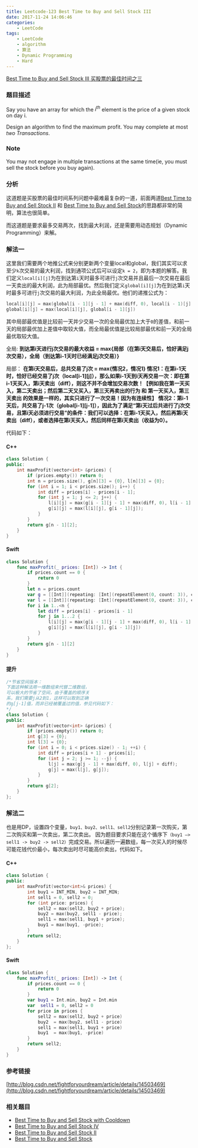 ```yaml
---
title: Leetcode-123 Best Time to Buy and Sell Stock III
date: 2017-11-24 14:06:46
categories:
    - LeetCode
tags:
    - LeetCode
    - algorithm
    - 算法
    - Dynamic Programming
    - Hard
---
```


[Best Time to Buy and Sell Stock III 买股票的最佳时间之三](https://leetcode.com/problems/best-time-to-buy-and-sell-stock-iii/description/)
### 题目描述
Say you have an array for which the $i^{th}$ element is the price of a given stock on day i.

Design an algorithm to find the maximum profit. You may complete at most *two Transactions*.

### Note
You may not engage in multiple transactions at the same time(ie, you must sell the stock before you buy again).

### 分析
这道题是买股票的最佳时间系列问题中最难最复杂的一道，前面两道[Best Time to Buy and Sell Stock II](https://keshiim.github.io/2017/11/24/Leetcode-122-Best-Time-to-Buy-and-Sell-Stock-II/)
和 [Best Time to Buy and Sell Stock](https://keshiim.github.io/2017/11/24/Leetcode-121-Best-Time-to-Buy-and-Sell-Stock/)的思路都非常的简明，算法也很简单。

而这道题是要求最多交易两次，找到最大利润，还是需要用动态规划（Dynamic Programming）来解。
### 解法一
这里我们需要两个地推公式来分别更新两个变量local和global，我们其实可以求至少`k`次交易的最大利润，找到通项公式后可以设定`k = 2`，即为本题的解答。我们定义`local[i][j]`为在到达第`i`天时最多可进行`j`次交易并且最后一次交易在最后一天卖出的最大利润，此为局部最优。然后我们定义`global[i][j]`为在到达第`i`天时最多可进行`j`次交易的最大利润，为此全局最优。他们的递推公式为：

```c
local[i][j] = max(global[i - 1][j - 1] + max(diff, 0), local[i - 1)[j] + diff);
global[i][j] = max(local[i][j], global[i - 1][j])
```
其中局部最优值是比较前一天并少交易一次的全局最优加上大于`0`的差值，和前一天的局部最优加上差值中取较大值，而全局最优值是比较局部最优和前一天的全局最优取较大值。

全局:
**到达第i天进行j次交易的最大收益 = max{局部（在第i天交易后，恰好满足j次交易），全局（到达第i-1天时已经满足j次交易）}**

局部：
**在第i天交易后，总共交易了j次 =  max{情况2，情况1}
情况1：在第i-1天时，恰好已经交易了j次（local[i-1][j]），那么如果i-1天到i天再交易一次：即在第i-1天买入，第i天卖出（diff），则这不并不会增加交易次数！【例如我在第一天买入，第二天卖出；然后第二天又买入，第三天再卖出的行为  和   第一天买入，第三天卖出  的效果是一样的，其实只进行了一次交易！因为有连续性】
情况2：第i-1天后，共交易了j-1次（global[i-1][j-1]），因此为了满足“第i天过后共进行了j次交易，且第i天必须进行交易”的条件：我们可以选择：在第i-1天买入，然后再第i天卖出（diff），或者选择在第i天买入，然后同样在第i天卖出（收益为0）。**

代码如下：
#### C++

```c++
class Solution {
public:
    int maxProfit(vector<int> &prices) {
        if (prices.empty()) return 0;
        int n = prices.size(), g[n][3] = {0}, l[n][3] = {0};
        for (int i = 1; i < prices.size(); i++) {
            int diff = prices[i] - prices[i - 1];
            for (int j = 1; j <= 2; j++) {
                l[i][j] = max(g[i - 1][j - 1] + max(diff, 0), l[i - 1][j] + diff);
                g[i][j] = max(l[i][j], g[i - 1][j]);
            }
        }
        return g[n - 1][2];
    }
}
```
#### Swift

```swift
class Solution {
    func maxProfit(_ prices: [Int]) -> Int {
        if prices.count == 0 {
            return 0
        }
        let n = prices.count
        var g = [[Int]](repeating: [Int](repeatElement(0, count: 3)), count: n)
        var l = [[Int]](repeating: [Int](repeatElement(0, count: 3)), count: n)
        for i in 1..<n {
            let diff = prices[i] - prices[i - 1]
            for j in 1...2 {
                l[i][j] = max(g[i - 1][j - 1] + max(diff, 0), l[i - 1][j] + diff)
                g[i][j] = max(l[i][j], g[i - 1][j])
            }
        }
        return g[n - 1][2]
    }
}
```
#### 提升
```c++
/*节省空间版本：
下面这种解法用一维数组来代替二维数组，
可以极大的节省了空间，由于覆盖的顺序关
系，我们需要j从2到1，这样可以取到正确
的g[j-1]值，而非已经被覆盖过的值，参见代码如下：
*/
class Solution {
public:
    int maxProfit(vector<int> &prices) {
        if (prices.empty()) return 0;
        int g[3] = {0};
        int l[3] = {0};
        for (int i = 0; i < prices.size() - 1; ++i) {
            int diff = prices[i + 1] - prices[i];
            for (int j = 2; j >= 1; --j) {
                l[j] = max(g[j - 1] + max(diff, 0), l[j] + diff);
                g[j] = max(l[j], g[j]);
            }
        }
        return g[2];
    }
};
```
### 解法二
也是用DP，设置四个变量，`buy1、buy2、sell1、sell2`分别记录第一次购买，第二次购买和第一次卖出，第二次卖出。
因为题目要求只能在这个循序下`（buy1 —> sell1 -> buy2 -> sell2）`完成交易。所以遍历一遍数组，每一次买入的时候尽可能花钱代价最小，每次卖出时尽可能高价卖出，代码如下。
#### C++

```c++
class Solution {
public:
    int maxProfit(vector<int>& prices) {
        int buy1 = INT_MIN, buy2 = INT_MIN;
        int sell1 = 0, sell2 = 0;
        for (int price: prices) {
            sell2 = max(sell2, buy2 + price);
            buy2 = max(buy2, sell1 - price);
            sell1 = max(sell1, buy1 + price);
            buy1 = max(buy1, -price);
        }
        return sell2;
    }
};
```
#### Swift

```swift
class Solution {
    func maxProfit(_ prices: [Int]) -> Int {
        if prices.count == 0 {
            return 0
        }
        var buy1 = Int.min, buy2 = Int.min
        var  sell1 = 0, sell2 = 0
        for price in prices {
            sell2 = max(sell2, buy2 + price)
            buy2  = max(buy2, sell1 - price)
            sell1 = max(sell1, buy1 + price)
            buy1  = max(buy1, -price)
        }
        return sell2;
    }
}
```
### 参考链接
[http://blog.csdn.net/fightforyourdream/article/details/14503469](http://blog.csdn.net/fightforyourdream/article/details/14503469)
### 相关题目

* [Best Time to Buy and Sell Stock with Cooldown](https://keshiim.github.io/2017/11/24/Leetcode-309-Best-Time-to-Buy-and-Sell-Stock-with-Cooldown/)
* [Best Time to Buy and Sell Stock IV](https://keshiim.github.io/2017/11/24/Leetcode-188-Best-Time-to-Buy-and-Sell-Stock-IV/)
* [Best Time to Buy and Sell Stock II](https://keshiim.github.io/2017/11/24/Leetcode-122-Best-Time-to-Buy-and-Sell-Stock-II/)
* [Best Time to Buy and Sell Stock](https://keshiim.github.io/2017/11/24/Leetcode-121-Best-Time-to-Buy-and-Sell-Stock/)

